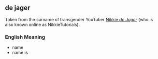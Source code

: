 ## de jager
Taken from the surname of transgender YouTuber [Nikkie *de Jager*](//en.wikipedia.org/wiki/Nikkie_de_Jager) (who is also known online as NikkieTutorials).

### English Meaning
* name
* name is

